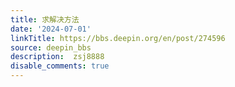 ```yaml
---
title: 求解决方法
date: '2024-07-01'
linkTitle: https://bbs.deepin.org/en/post/274596
source: deepin_bbs
description:  zsj8888 
disable_comments: true
---
```


